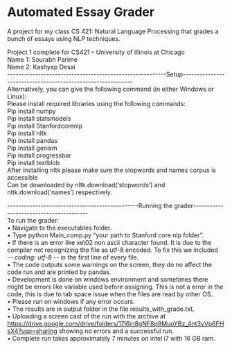 # Automated Essay Grader
A project for my class CS 421: Natural Language Processing that grades a bunch of essays using NLP techniques.

Project 1 complete for CS421 – University of Illinois at Chicago  
Name 1: Sourabh Parime   
Name 2: Kashyap Desai   
---------------------------------------------------------Setup------------------------------------------------------------   
Alternatively, you can give the following command (in either Windows or Linux):    
Please install required libraries using the following commands:      
Pip install numpy  
Pip install statsmodels  
Pip install Stanfordcorenlp  
Pip install nltk  
Pip install pandas    
Pip install genism  
Pip install progressbar  
Pip install textblob  
After installing nltk please make sure the stopwords and names corpus is accessible  
Can be downloaded by nltk.download(‘stopwords’) and nltk.download(‘names’) respectively.  
   
-----------------------------------------------Running the grader----------------------------------------  
To run the grader:    
• Navigate to the executables folder.  
• Type python Main_comp.py “your path to Stanford core nlp folder”.   
• If there is an error like xe\02 non ascii character found. It is due to the compiler not recognizing the file as utf-8 encoded. To fix this we included  
 -*- coding: utf-8 -*- in the first line of every file.  
• The code outputs some warnings on the screen, they do no affect the code run and are printed by pandas.  
• Development is done on windows environment and sometimes there might be errors like variable used before assigning. This is not a error in the code, this is due to tab space issue when the files are read by other OS.  
• Please run on windows if any error occurs.  
• The results are in output folder in the file results_with_grade.txt.  
• Uploading a screen cast of the run with the archive at https://drive.google.com/drive/folders/17l6in8gNF8p9MuoYBz_4nt3vVp6FHsX4?usp=sharing showing no errors and a successful run.  
• Complete run takes approximately 7 minutes on intel i7 with 16 GB ram.   
 
